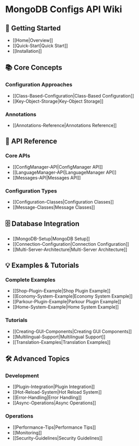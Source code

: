 # MongoDB Configs API Wiki

## 🚀 Getting Started

- [[Home|Overview]]
- [[Quick-Start|Quick Start]]
- [[Installation]]

## 📚 Core Concepts

### Configuration Approaches
- [[Class-Based-Configuration|Class-Based Configuration]]
- [[Key-Object-Storage|Key-Object Storage]]

### Annotations
- [[Annotations-Reference|Annotations Reference]]

## 🔧 API Reference

### Core APIs
- [[ConfigManager-API|ConfigManager API]]
- [[LanguageManager-API|LanguageManager API]]
- [[Messages-API|Messages API]]

### Configuration Types
- [[Configuration-Classes|Configuration Classes]]
- [[Message-Classes|Message Classes]]

## 🗄️ Database Integration

- [[MongoDB-Setup|MongoDB Setup]]
- [[Connection-Configuration|Connection Configuration]]
- [[Multi-Server-Architecture|Multi-Server Architecture]]

## 💡 Examples & Tutorials

### Complete Examples
- [[Shop-Plugin-Example|Shop Plugin Example]]
- [[Economy-System-Example|Economy System Example]]
- [[Parkour-Plugin-Example|Parkour Plugin Example]]
- [[Home-System-Example|Home System Example]]

### Tutorials
- [[Creating-GUI-Components|Creating GUI Components]]
- [[Multilingual-Support|Multilingual Support]]
- [[Translation-Examples|Translation Examples]]

## 🛠️ Advanced Topics

### Development
- [[Plugin-Integration|Plugin Integration]]
- [[Hot-Reload-System|Hot Reload System]]
- [[Error-Handling|Error Handling]]
- [[Async-Operations|Async Operations]]

### Operations
- [[Performance-Tips|Performance Tips]]
- [[Monitoring]]
- [[Security-Guidelines|Security Guidelines]]
